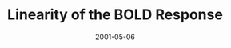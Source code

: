 ---
title: "Linearity of the BOLD Response"
project_id: 
date: 2001-05-06
conference_id: ""
presenters:
   - peter_bandettini
summary: "<p>Workshop on neurovascular coupling, Tokyo, JP</p>"
file: /assets/presentations/T99.ppt
filename: T99.ppt
layout: presentation
---